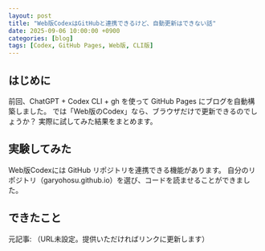 ```yaml
---
layout: post
title: "Web版CodexはGitHubと連携できるけど、自動更新はできない話"
date: 2025-09-06 10:00:00 +0900
categories: [blog]
tags: [Codex, GitHub Pages, Web版, CLI版]
---
```


## はじめに

前回、ChatGPT + Codex CLI + gh を使って GitHub Pages にブログを自動構築しました。
では「Web版のCodex」なら、ブラウザだけで更新できるのでしょうか？
実際に試してみた結果をまとめます。

## 実験してみた

Web版Codexには GitHub リポジトリを連携できる機能があります。
自分のリポジトリ（garyohosu.github.io）を選び、コードを読ませることができました。

## できたこと
元記事: （URL未設定。提供いただければリンクに更新します）
